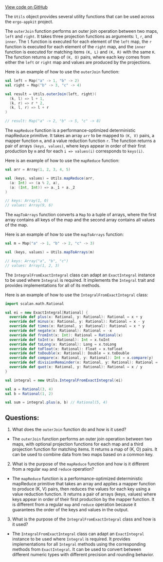 [View code on GitHub](https://github.com/ergoplatform/ergo-appkit/common/src/main/java/org/ergoplatform/appkit/scalaapi/Utils.scala)

The `Utils` object provides several utility functions that can be used across the `ergo-appkit` project. 

The `outerJoin` function performs an outer join operation between two maps, `left` and `right`. It takes three projection functions as arguments: `l`, `r`, and `inner`. The `l` function is executed for each element of the `left` map, the `r` function is executed for each element of the `right` map, and the `inner` function is executed for matching items `(K, L)` and `(K, R)` with the same `K`. The function returns a map of `(K, O)` pairs, where each key comes from either the `left` or `right` map and values are produced by the projections. 

Here is an example of how to use the `outerJoin` function:

```scala
val left = Map("a" -> 1, "b" -> 2)
val right = Map("b" -> 3, "c" -> 4)

val result = Utils.outerJoin(left, right)(
  (k, l) => l + 1, 
  (k, r) => r * 2, 
  (k, l, r) => l + r
)

// result: Map("a" -> 2, "b" -> 5, "c" -> 8)
```

The `mapReduce` function is a performance-optimized deterministic mapReduce primitive. It takes an array `arr` to be mapped to `(K, V)` pairs, a mapper function `m`, and a value reduction function `r`. The function returns a pair of arrays `(keys, values)`, where keys appear in order of their first production by `m` and for each `i => values(i)` corresponds to `keys(i)`. 

Here is an example of how to use the `mapReduce` function:

```scala
val arr = Array(1, 2, 3, 4, 5)

val (keys, values) = Utils.mapReduce(arr, 
  (a: Int) => (a % 2, a), 
  (a: (Int, Int)) => a._1 + a._2
)

// keys: Array(1, 0)
// values: Array(9, 6)
```

The `mapToArrays` function converts a `Map` to a tuple of arrays, where the first array contains all keys of the map and the second array contains all values of the map. 

Here is an example of how to use the `mapToArrays` function:

```scala
val m = Map("a" -> 1, "b" -> 2, "c" -> 3)

val (keys, values) = Utils.mapToArrays(m)

// keys: Array("a", "b", "c")
// values: Array(1, 2, 3)
```

The `IntegralFromExactIntegral` class can adapt an `ExactIntegral` instance to be used where `Integral` is required. It implements the `Integral` trait and provides implementations for all of its methods. 

Here is an example of how to use the `IntegralFromExactIntegral` class:

```scala
import scalan.math.Rational

val ei = new ExactIntegral[Rational] {
  override def plus(x: Rational, y: Rational): Rational = x + y
  override def minus(x: Rational, y: Rational): Rational = x - y
  override def times(x: Rational, y: Rational): Rational = x * y
  override def negate(x: Rational): Rational = -x
  override def fromInt(x: Int): Rational = Rational(x)
  override def toInt(x: Rational): Int = x.toInt
  override def toLong(x: Rational): Long = x.toLong
  override def toFloat(x: Rational): Float = x.toFloat
  override def toDouble(x: Rational): Double = x.toDouble
  override def compare(x: Rational, y: Rational): Int = x.compare(y)
  override def divisionRemainder(x: Rational, y: Rational): Rational = x % y
  override def quot(x: Rational, y: Rational): Rational = x / y
}

val integral = new Utils.IntegralFromExactIntegral(ei)

val a = Rational(3, 4)
val b = Rational(1, 2)

val sum = integral.plus(a, b) // Rational(5, 4)
```
## Questions: 
 1. What does the `outerJoin` function do and how is it used?
- The `outerJoin` function performs an outer join operation between two maps, with optional projection functions for each map and a third projection function for matching items. It returns a map of (K, O) pairs. It can be used to combine data from two maps based on a common key.
2. What is the purpose of the `mapReduce` function and how is it different from a regular `map` and `reduce` operation?
- The `mapReduce` function is a performance-optimized deterministic mapReduce primitive that takes an array and applies a mapper function to produce (K, V) pairs, then reduces the values for each key using a value reduction function. It returns a pair of arrays (keys, values) where keys appear in order of their first production by the mapper function. It is different from a regular `map` and `reduce` operation because it guarantees the order of the keys and values in the output.
3. What is the purpose of the `IntegralFromExactIntegral` class and how is it used?
- The `IntegralFromExactIntegral` class can adapt an `ExactIntegral` instance to be used where `Integral` is required. It provides implementations for all `Integral` methods using the corresponding methods from `ExactIntegral`. It can be used to convert between different numeric types with different precision and rounding behavior.